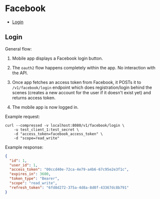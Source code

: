 # Facebook

* [Login](#login)

## Login

General flow:

1) Mobile app displays a Facebook login button.

2) The `oauth2` flow happens completely within the app. No interaction with the API.

3) Once app fetches an access token from Facebook, it POSTs it to `/v1/facebook/login` endpoint which does registration/login behind the scenes (creates a new account for the user if it doesn't exist yet) and returns access token.

4) The mobile app is now logged in.

Example request:

```
curl --compressed -v localhost:8080/v1/facebook/login \
	-u test_client_1:test_secret \
	-d "access_token=facebook_access_token" \
	-d "scope=read_write"
```

Example response:

```json
{
  "id": 1,
  "user_id": 1,
  "access_token": "00ccd40e-72ca-4e79-a4b6-67c95e2e3f1c",
  "expires_in": 3600,
  "token_type": "Bearer",
  "scope": "read_write",
  "refresh_token": "6fd8d272-375a-4d8a-8d0f-43367dc8b791"
}
```
